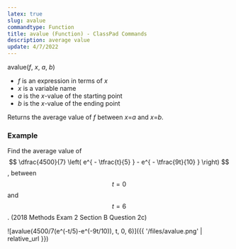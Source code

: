 ```yaml
---
latex: true
slug: avalue
commandtype: Function
title: avalue (Function) - ClassPad Commands
description: average value
update: 4/7/2022
---
```


avalue(*f*, *x*, *a*, *b*)

- *f* is an expression in terms of *x*
- *x* is a variable name
- *a* is the *x*-value of the starting point
- *b* is the *x*-value of the ending point

Returns the average value of *f* between *x*=*a* and *x*=*b*.

### Example

Find the average value of $$ \dfrac{4500}{7} \left( e^{ - \tfrac{t}{5} } - e^{ - \tfrac{9t}{10} } \right) $$, between $$ t=0 $$ and $$ t=6 $$. (2018 Methods Exam 2 Section B Question 2c)

![avalue(4500/7(e^(-t/5)-e^(-9t/10)), t, 0, 6)]({{ '/files/avalue.png' | relative_url }})